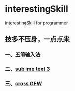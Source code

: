 # interestingSkill
interestingSkill for programmer

## 技多不压身，一点点来

### 一、[五笔输入法](https://github.com/kakuchange/interestingSkill/blob/master/wuBi.md)

### 二、[sublime text 3](https://github.com/kakuchange/interestingSkill/blob/master/sublime%20text%203.md)

### 三、[cross GFW](https://github.com/kakuchange/interestingSkill/blob/master/cross%20GFW.md)
